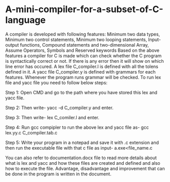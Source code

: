 # A-mini-compiler-for-a-subset-of-C-language
A compiler is developed with following features:
Minimum two data types, Minimum two control statements, Minimum two looping statements, Input-output functions, Compound statements and two-dimensional Array, Assume Operators, Symbols and Reserved keywords
Based on the above features a compiler for C is made which can check whether the C program is syntactically correct or not.
If there is any error then it will show on which line error has occured.
A lex file C_compiler.l is defined with all the tolens defined in it. A yacc file C_compiler.y is defined with grammars for each features. Whenever the program runs grammar will be checked.
To run lex file and yacc file you need to follow below steps:

Step 1: Open CMD and go to the path where you have stored this lex and yacc file.

Step 2: Then write- yacc -d C_compiler.y and enter.

Step 3: Then write- lex C_comiler.l and enter.

Step 4: Run gcc compipler to run the above lex and yacc file as- gcc lex.yy.c C_compiler.tab.c

Step 5: Write your program in a notepad and save it with .c extension and then run the executable file with that c file as input- a.exe<file_name.c

You can also refer to documentation.docx file to read more details about what is lex and yacc and how these files are created and defined and also how to execute the file. Advantage, disadvantage and improvement that can be done in the program is written in the document.
